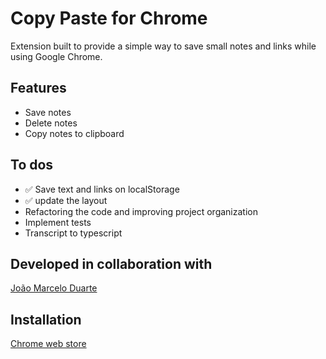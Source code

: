 # Copy Paste for Chrome

Extension built to provide a simple way to save small notes and links while using Google Chrome.

## Features

- Save notes
- Delete notes
- Copy notes to clipboard

## To dos

- ✅ Save text and links on localStorage
- ✅ update the layout
- Refactoring the code and improving project organization
- Implement tests
- Transcript to typescript

## Developed in collaboration with

[João Marcelo Duarte](https://www.linkedin.com/in/joaomduarte/)

## Installation

[Chrome web store](https://chromewebstore.google.com/detail/save-temporary-informatio/elbglaefjgfnkbjomckmfcagjjgblhhl?hl=en-US&utm_source=ext_sidebar)
